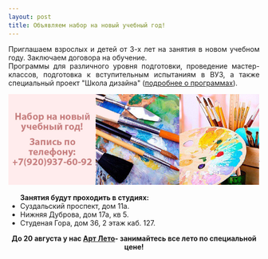 ```yaml
---
layout: post
title: Объявляем набор на новый учебный год!
---
```

<p align="justify">Приглашаем взроcлых и детей от 3-х лет на занятия в новом учебном году. Заключаем договора на обучение. <br/>
Программы для различного уровня подготовки, проведение мастер-классов, подготовка к вступительным испытаниям в ВУЗ, а также специальный проект "Школа дизайна" (<a href="/programm/">подробнее о программах</a>).</p>
<center><img src="/img/post/2016-07-15/new-season.jpg" alt="Арт Портал новый учебный год"></center>
<p><ul><strong>Занятия будут проходить в студиях:</strong>
<li>Суздальский проспект, дом 11а.</li>
<li>Нижняя Дуброва, дом 17а, кв 5.</li>
<li>Студеная Гора, дом 36, 2 этаж каб. 127.</li>
</ul></p>
<center><strong>До 20 августа у нас <a href="/2016/05/15/art-summer.html">Арт Лето</a>- занимайтесь все лето по специальной цене!</strong></center>


